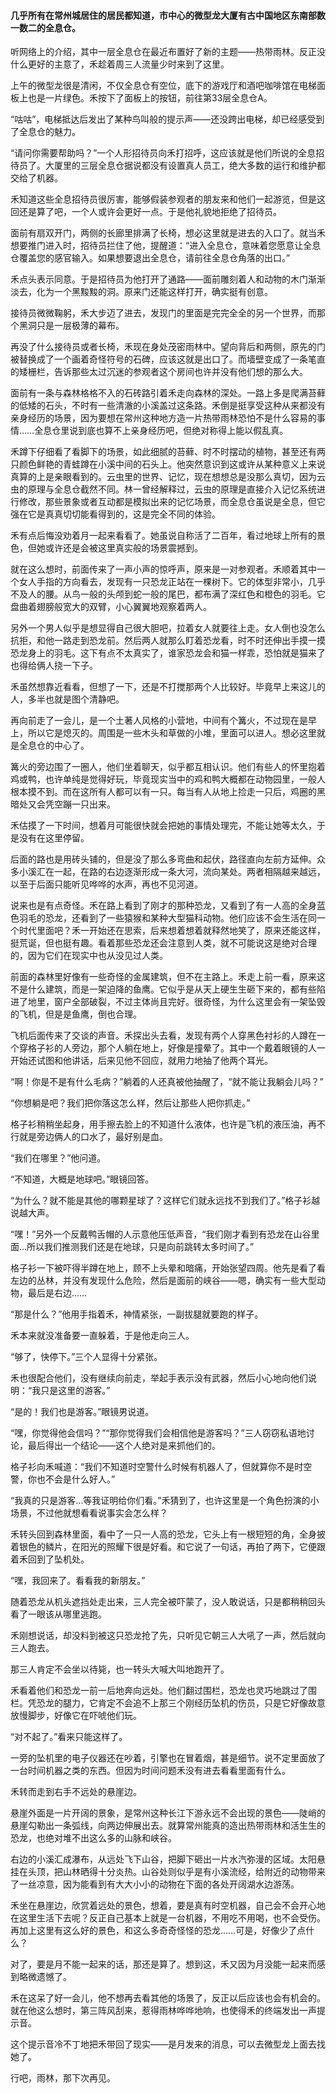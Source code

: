 #### 几乎所有在常州城居住的居民都知道，市中心的微型龙大厦有古中国地区东南部数一数二的全息仓。

听网络上的介绍，其中一层全息仓在最近布置好了新的主题——热带雨林。反正没什么更好的主意了，禾趁着周三人流量少时来到了这里。

上午的微型龙很是清闲，不仅全息仓有空位，底下的游戏厅和酒吧咖啡馆在电梯面板上也是一片绿色。禾按下了面板上的按钮，前往第33层全息仓A。

“咕咕”，电梯抵达后发出了某种鸟叫般的提示声——还没跨出电梯，却已经感受到了全息仓的魅力。

“请问你需要帮助吗？”一个人形招待员向禾打招呼，这应该就是他们所说的全息招待员了。大厦里的三层全息仓据说都没有设置真人员工，绝大多数的运行和维护都交给了机器。

禾知道这些全息招待员很厉害，能够假装参观者的朋友来和他们一起游览，但是这回还是算了吧，一个人或许会更好一点。于是他礼貌地拒绝了招待员。

面前有扇双开门，两侧的长廊里排满了长椅，想必这里就是进去的入口了。就当禾想要推门进入时，招待员拦住了他，提醒道：“进入全息仓，意味着您愿意让全息仓覆盖您的感官输入。如果想要退出全息仓，请前往全息仓角落的出口。”

禾点头表示同意。于是招待员为他打开了通路——面前雕刻着人和动物的木门渐渐淡去，化为一个黑黢黢的洞。原来门还能这样打开，确实挺有创意。

接待员微微鞠躬，禾大步迈了进去，发现门的里面是完完全全的另一个世界，而那个黑洞只是一层极薄的幕布。

再没了什么接待员或者长椅，禾现在身处茂密雨林中。望向背后和两侧，原先的门被替换成了一个画着奇怪符号的石碑，应该这就是出口了。而墙壁变成了一条笔直的矮栅栏，告诉那些太过沉迷的参观者这个房间也许并没有他们想的那么大。

面前有一条与森林格格不入的石砖路引着禾走向森林的深处。一路上多是爬满苔藓的低矮的石头，不时有一些清澈的小溪盖过这条路。禾倒是挺享受这种从来都没有亲身经历的场景，因为要想在常州这种地方造一片热带雨林恐怕不是什么容易的事情……全息仓里说到底也算不上亲身经历吧，但绝对称得上能以假乱真。

禾蹲下仔细看了看脚下的场景，如此细腻的苔藓、时不时摆动的植物，甚至还有两只颜色鲜艳的青蛙蹲在小溪中间的石头上。他突然意识到这或许从某种意义上来说真算的上是亲眼看到的。云虫里的世界、记忆，现在想想总是没那么真切，因为云虫的原理与全息仓截然不同。林一曾经解释过，云虫的原理是直接介入记忆系统进行修改，那些景象或者互动都是模拟出来的记忆场景，而全息仓虽说是全息，但它强在它是真真切切能看得到的，这是完全不同的体验。

禾有点后悔没劝着月一起来看看了。她虽说自称活了二百年，看过地球上所有的景色，但她或许还是会被这里真实般的场景震撼到。

就在这么想时，前面传来了一声小声的惊呼声，原来是一对参观者。禾顺着其中一个女人手指的方向看去，发现有一只恐龙正站在一棵树下。它的体型非常小，几乎不及人的腰。从鸟一般的头颅到蛇一般的尾巴，都布满了深红色和橙色的羽毛。它盘曲着翅膀般宽大的双臂，小心翼翼地观察着两人。

另外一个男人似乎是想显得自己很大胆吧，拉着女人就要往上走。女人倒也没怎么抗拒，和他一路走到恐龙前。然后两人就那么盯着恐龙看，时不时还伸出手摸一摸恐龙身上的羽毛。这下有点不太真实了，谁家恐龙会和猫一样乖，恐怕就是猫来了也得给俩人挠一下子。

禾虽然想靠近看看，但想了一下，还是不打搅那两个人比较好。毕竟早上来这儿的人，多半也就是图个清静吧。

再向前走了一会儿，是一个土著人风格的小营地，中间有个篝火，不过现在是早上，所以它是熄灭的。周围是一些木头和草做的小堆，里面可以进人。想必这里就是全息仓的中心了。

篝火的旁边围了一圈人，他们坐着聊天，似乎都互相认识。他们有些人的怀里抱着鸡或鸭，也许单纯是觉得好玩，毕竟现实当中的鸡和鸭大概都在动物园里，一般人根本摸不到。而在这所有人都可以有一只。每当有人从地上捡走一只后，鸡圈的黑暗处又会凭空蹦一只出来。

禾估摸了一下时间，想着月可能很快就会把她的事情处理完，不能让她等太久，于是没有在这里停留。

后面的路也是用砖头铺的，但是没了那么多弯曲和起伏，路径直向左前方延伸。众多小溪汇在一起，在路的右边逐渐形成一条大河，流向某处。两者相隔越来越远，以至于后面只能听见哗哗的水声，再也不见河道。

说来也是有点奇怪。禾在路上看到了刚才的那种恐龙，又看到了有一人高的全身蓝色羽毛的恐龙，还看到了一些猿猴和某种大型猫科动物。他们应该不会生活在同一个时代里面吧？禾一开始还在思索，后来想着想着就释然地笑了，原来还能这样，挺荒诞，但也挺有趣。看着那些恐龙还会注意到人类，就不可能说这是绝对合理的，因为它们在现实中也从没见过人类。

前面的森林里好像有一些奇怪的金属建筑，但不在主路上。禾走上前一看，原来这不是什么建筑，而是一架迫降的鱼鹰。它似乎是从天上硬生生砸下来的，都有些陷进了地里，窗户全部破裂，不过主体尚且完好。很奇怪，为什么这里会有一架坠毁的飞机，但是是鱼鹰，倒也合理。

飞机后面传来了交谈的声音。禾探出头去看，发现有两个人穿黑色衬衫的人蹲在一个穿格子衫的人旁边，那个人躺在地上，好像是撞晕了。其中一个戴着眼镜的人一开始还试图和他讲话，后来见他不回应，就用力地抽了他两个耳光。

“啊！你是不是有什么毛病？”躺着的人还真被他抽醒了，“就不能让我躺会儿吗？”

“你想躺是吧？我们把你落这怎么样，然后让那些人把你抓走。”

格子衫稍稍坐起身，用手擦去脸上的不知道什么液体，也许是飞机的液压油，再不行就是旁边俩人的口水了，最好别是血。

“我们在哪里？”他问道。

“不知道，大概是地球吧。”眼镜回答。

“为什么？就不能是其他的哪颗星球了？这样它们就永远找不到我们了。”格子衫越说越大声。

“嘿！”另外一个反戴鸭舌帽的人示意他压低声音，“我们刚才看到有恐龙在山谷里面…所以我们推测我们还是在地球，只是向前跳转太多时间了。”

格子衫一下被吓得半蹲在地上，顾不上头晕和暗痛，开始张望四周。他先是看了看左边的丛林，并没有发现什么危险，然后是面前的峡谷——嗯，确实有一些大型动物，最后是右边……

“那是什么？”他用手指着禾，神情紧张，一副拔腿就要跑的样子。

禾本来就没准备要一直躲着，于是他走向三人。

“够了，快停下。”三个人显得十分紧张。

禾也很配合他们，没有继续向前走，举起手表示没有武器，然后小心地向他们说明：“我只是这里的游客。”

“是的！我们也是游客。”眼镜男说道。

“嘿，你觉得他会信吗？”“那你觉得我们会相信他是游客吗？”三人窃窃私语地讨论，最后得出一个结论——这个人绝对是来抓他们的。

格子衫向禾喊道：“我们不知道时空警什么时候有机器人了，但就算你不是时空警，你也不会是什么好人。”

“我真的只是游客…等我证明给你们看。”禾猜到了，也许这里是一个角色扮演的小场景，不过他就想看看说事实会怎么样？

禾转头回到森林里面，看中了一只一人高的恐龙，它头上有一根短短的角，全身披着银色的鳞片，在阳光的照耀下很是好看。和它说了一句话，再拍了两下，它便跟着禾回到了坠机处。

“嘿，我回来了。看看我的新朋友。”

随着恐龙从机头遮挡处走出来，三人完全被吓蒙了，没人敢说话，只是都稍稍回头看了一眼该从哪里逃跑。

禾刚想说话，却没料到被这只恐龙抢了先，只听见它朝三人大吼了一声，然后就向三人跑去。

那三人肯定不会坐以待毙，也一转头大喊大叫地跑开了。

禾看着他们和恐龙一前一后地奔向远处。他们翻过围栏，恐龙也灵巧地跳过了围栏。凭恐龙的腿力，它肯定不会追不上那三个刚经历坠机的伤员，只是它好像故意放慢脚步，好像它在吓唬他们玩。

“对不起了。”看来只能这样了。

一旁的坠机里的电子仪器还在吵着，引擎也在冒着烟，甚是细节。说不定里面放了一台时间机器之类的东西。但因为时间问题禾没有进去看看里面有什么。

禾转而走到右手不远处的悬崖边。

悬崖外面是一片开阔的景象，是常州这种长江下游永远不会出现的景色——陡峭的悬崖勾勒出一条弧线，向两边伸展出去。就算常州能真的造出热带雨林和活生生的恐龙，也绝对堆不出这么多的山脉和峡谷。

右边的小溪汇成瀑布，从远处飞下山谷，把脚下砸出一片水汽弥漫的区域。太阳悬挂在头顶，把山林晒得十分炎热。山谷处则似乎是有小溪流经，给附近的动物带来了一丝凉意，因为能看到有大大小小的动物在下面的各处开阔湖水边游荡。

禾坐在悬崖边，欣赏着远处的景色，想着，要是真有时空机器，自己会不会开心地在这里生活下去呢？反正自己基本上就是一台机器，不用吃不用喝，也不会受伤。再加上这里有这么好的景色，和这么多奇奇怪怪的恐龙……可是，好像少了点什么？

对了，要是月不能一起来的话，那还是算了。想到这，禾又因为月没能一起来而感到略微遗憾了。

禾在这呆了好一会儿，他不想再去看其他的场景了，反正以后应该也会有机会的。就在他这么想时，第三阵风刮来，惹得雨林哗哗地响，也使得禾的终端发出一声提示音。

这个提示音冷不丁地把禾带回了现实——是月发来的消息，可以去微型龙上面去找她了。

行吧，雨林，那下次再见。
